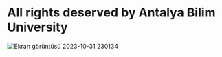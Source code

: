# All rights deserved by Antalya Bilim University

![Ekran görüntüsü 2023-10-31 230134](https://github.com/OguzhanKtn/AntalyaBilimUniversity-HomePage/assets/81297977/91a59b4e-a11b-446b-9a93-63be0caa29b4)
